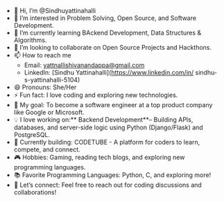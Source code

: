- 👋 Hi, I’m @Sindhuyattinahalli
- 👀 I’m interested in Problem Solving, Open Source, and Software Development.
- 🌱 I’m currently learning BAckend Development, Data Structures & Algorithms.
- 💞️ I’m looking to collaborate on Open Source Projects and Hackthons.
- 📫 How to reach me
  - Email:    [yattnallishivanandappa@gmail.com](mailto:yattnallishivanandappa@gmail.com)
  - LinkedIn: [Sindhu Yattinahalli](https://www.linkedin.com/in/
sindhu-s-yattinahalli-5104)
- 😄 Pronouns: She/Her
- ⚡ Fun fact: I love coding and exploring new technologies.
-  🎯 My goal: To become a software engineer at a top product company like Google or Microsoft.
- 💡 I love working on:** Backend Development**– Building APIs, databases, and server-side logic using Python (Django/Flask) and PostgreSQL.
- 🚀 Currently building: CODETUBE - A platform for coders to learn, compete, and connect.
- 🎮 Hobbies: Gaming, reading tech blogs, and exploring new programming languages.
- 📚 Favorite Programming Languages: Python, C, and exploring more!
- 🤝 Let’s connect: Feel free to reach out for coding discussions and collaborations!


